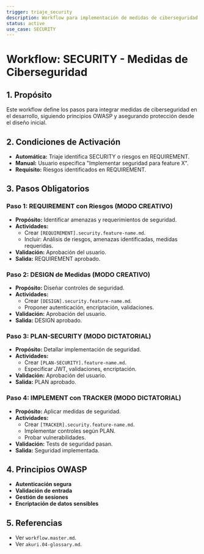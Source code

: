 ```yaml
---
trigger: triaje_security
description: Workflow para implementación de medidas de ciberseguridad. Asegura protección desde el diseño hasta la implementación.
status: active
use_case: SECURITY
---
```


# Workflow: SECURITY - Medidas de Ciberseguridad

## 1. Propósito
Este workflow define los pasos para integrar medidas de ciberseguridad en el desarrollo, siguiendo principios OWASP y asegurando protección desde el diseño inicial.

## 2. Condiciones de Activación
- **Automática:** Triaje identifica SECURITY o riesgos en REQUIREMENT.
- **Manual:** Usuario especifica "Implementar seguridad para feature X".
- **Requisito:** Riesgos identificados en REQUIREMENT.

## 3. Pasos Obligatorios

### Paso 1: REQUIREMENT con Riesgos (MODO CREATIVO)
- **Propósito:** Identificar amenazas y requerimientos de seguridad.
- **Actividades:**
  - Crear `[REQUIREMENT].security.feature-name.md`.
  - Incluir: Análisis de riesgos, amenazas identificadas, medidas requeridas.
- **Validación:** Aprobación del usuario.
- **Salida:** REQUIREMENT aprobado.

### Paso 2: DESIGN de Medidas (MODO CREATIVO)
- **Propósito:** Diseñar controles de seguridad.
- **Actividades:**
  - Crear `[DESIGN].security.feature-name.md`.
  - Proponer autenticación, encriptación, validaciones.
- **Validación:** Aprobación del usuario.
- **Salida:** DESIGN aprobado.

### Paso 3: PLAN-SECURITY (MODO DICTATORIAL)
- **Propósito:** Detallar implementación de seguridad.
- **Actividades:**
  - Crear `[PLAN-SECURITY].feature-name.md`.
  - Especificar JWT, validaciones, encriptación.
- **Validación:** Aprobación del usuario.
- **Salida:** PLAN aprobado.

### Paso 4: IMPLEMENT con TRACKER (MODO DICTATORIAL)
- **Propósito:** Aplicar medidas de seguridad.
- **Actividades:**
  - Crear `[TRACKER].security.feature-name.md`.
  - Implementar controles según PLAN.
  - Probar vulnerabilidades.
- **Validación:** Tests de seguridad pasan.
- **Salida:** Seguridad implementada.

## 4. Principios OWASP
- **Autenticación segura**
- **Validación de entrada**
- **Gestión de sesiones**
- **Encriptación de datos sensibles**

## 5. Referencias
- Ver `workflow.master.md`.
- Ver `akuri.04-glossary.md`.